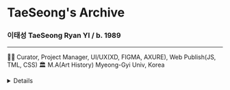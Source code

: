 # TaeSeong's Archive

### **이태성** TaeSeong Ryan YI  / b. 1989

---
🧟‍♂️ Curator, Project Manager, UI/UX(XD, FIGMA, AXURE), Web Publish(JS, TML, CSS)
🏛️ M.A(Art History) Myeong-Gyi Univ, Korea
<details><summery>🧑🏻‍💻 Profession</summery>
**| 2024-           | OLYM Communiction / Web Production                       | Manager | CheongJu, Korea |**
**| 2019-2023       | CheongJu Cultural Industry Promotion Fundation | Manager | CheongJu, Korea |**
  | (sub) 2019      | Dong-bu Chang-ko                                         | Manager |
  | (sub) 2020-2021 | Korean Craft Museum                                      | Curator, Educator |  
  | 2021-2023       | ChungBuk Global Game Center                              | Manager |

**| 2016 - 2018     | Total Museum of Contemporary Art                         | Coordinator | Seoul, Korea |**</details?

---
### BIO
<details><summery>**Korean Bio**</summery>
  이태성은 학부 때 역사를 전공했고, 대학원에서 미술사학을 전공하고 있다. 2010년 캐나다를 시작으로 중남미, 아시아의 여러 나라를 돌아다니며
각 지역의 역사와 얽혀 있는 문화의 다양성에 매료되어 문화예술 분야에 입문하여 지금까지 이어오고 있다. 토탈미술관(2016-2018)에서 코디네이터로 일하며 사회 속 예술의 긍정적 역할을 깨닫고 이를 전시, 문화 CSR, ODA 프로젝트 등을 통해 실현해 보고자 노력하였다. 이후 한국공예관(2019-2021)에서 전반적인 교육 사업 맡으며 일상에서 많이 사용되는 공예품에서만 느낄 수 있는 미적 요소를 대중에게 보이고자 했으며, 모든 연령의 사람들이 스스로 만들어 보는 재미를 통해 예술에 흥미를 느낄 수 있는 프로젝트를 진행하였다. 현재는 충북글로벌게임센터(2021~)에 근무하며 게임이 가지고 있는 사회적, 예술적 가치를 발견하고 공유함으로 게임에 부정적 시선을 바꾸고자 노력하고 있다.</details>
<details><summery>**English Bio</summery>
  TaeSeong Ryan Yi studied history as an undergraduate and art history as a graduate student. Since 2010, he has been traveling widely in Canada, United States, Latin America, and Asia, and was fascinated by the diversity of cultures that are intertwined with the region's history. She worked as a coordinator at Total Art Museum (2016-2018), where she realized the positive role of art in society and tried to realize it through exhibitions, cultural CSR, and ODA projects. Then, she was in charge of the overall education project at the Korea Craft Museum (2019-2021), where he aimed to show the public the aesthetic elements that can only be found in crafts that are used in everyday life, and conducted projects for people of all ages to get interested in art through the fun of making things themselves. Currently, he works at the Chungbuk Global Game Center (2021-), where he is trying to change the negativity towards video games by discovering and sharing the social and artistic value of games.</details>
    
---
### Works
<details><summery>**Exhibition**</summery>
    [2020 CRAFT ACADEMY Exhibition](https://cjkcm.org/craft7/)
    [한국공예관-오픈스튜디오](https://cjkcm.org/project/include/63.php)
    [한국공예관- 20년 공예의 향연(饗宴)](https://cjkcm.org/craft3/)
    [Total Support 2018 - totalmuseum](http://totalmuseum.org/exhibition/past-exhibition/totalsupport2018/)
    [Focus on #1 《Why do things get in a muddle?》 - totalmuseum](http://totalmuseum.org/exhibition/past-exhibition/why-do-things-get-in-a-muddle/)
    [VIDEO LANDSCAPE - totalmuseum](http://totalmuseum.org/exhibition/past-exhibition/videolandscape/)
    [베틀, 배틀 - totalmuseum](http://totalmuseum.org/exhibition/past-exhibition/loomsbattles/)
    [현실비경 (現實秘境) - totalmuseum](http://totalmuseum.org/exhibition/past-exhibition/towardsmysteriousrealities/)
    [2017 Total Support - totalmuseum](http://totalmuseum.org/exhibition/past-exhibition/2017-total-support/)
    [Video Portrait vol.2 - totalmuseum](http://totalmuseum.org/exhibition/past-exhibition/video-portrait-vol-1-2/)
    [Video Portrait vol.1 - totalmuseum](http://totalmuseum.org/exhibition/past-exhibition/video-portrait-vol-1/)
    [Total Support 2016 - totalmuseum](http://totalmuseum.org/exhibition/past-exhibition/2016-total-support/)
    [Through the listening glass - totalmuseum](http://totalmuseum.org/exhibition/past-exhibition/through-the-listening-glass/)</details>
<details><summery>**Education**</summery>
    [2020 CRAFT ACADEMY Exhibition](https://cjkcm.org/craft7/)
    [[교육] 2020 꿈다락 토요문화학교 - '우당탕탕 벙커C'](https://www.youtube.com/watch?v=dHniZoQ26r0&t=1s)
    [한국공예관- 이야기가 있는 유리공방](https://cjkcm.org/craft6/)
    [우가우가 월평탐사대 - totalmuseum](http://totalmuseum.org/education/curating-wolpyung/)
    [[ODA] Batikstory Pasuruan - totalmuseum](http://totalmuseum.org/uncategorized/oda-batikstory-pasuruan/)</details>
<details><summery>**Project**</summery>
    [CBGC GameJam(2021,2022)](https://cbgc-gamejam.notion.site/cbgc-gamejam/CBGC-deefcc668ac245428267ed55bd200616)</details>
---
### Words
<details><summery>Blah Blah Blah</summery>
    [2020. 12. 18 시민공예아카데미 인사말](https://www.notion.so/2020-12-18-e5a895f1469f4d6cbb2db744bba2e5f3?pvs=21)
    [2020. 12. 7. 문화예술교육사](https://www.notion.so/2020-12-7-b57205b200484484926de32bd74fb828?pvs=21)
    [2017. 7.  27. 노력보다 높은 가치](https://www.notion.so/2017-7-27-b96f1f091f094239bb7c31d1684e0304?pvs=21)
    [2017. 2. 8. 임요환, 매드라이프, 그리고 페이커](https://www.notion.so/2017-2-8-b9a23fa2e9bb47a1abb403195b4e108b?pvs=21)</details>
---
### Contact
📫 taeseong.culture@gmail.com
📱 010-4031-4493
📷 instagram. [ryan_taeseong](https://www.instagram.com/ryan_taeseong/)
